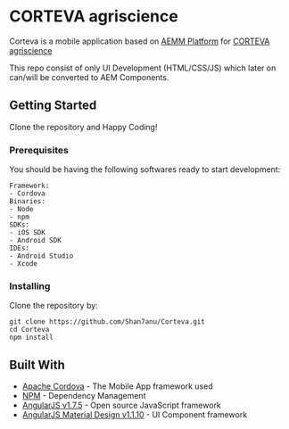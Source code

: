 # CORTEVA agriscience

Corteva is a mobile application based on [AEMM Platform](https://helpx.adobe.com/in/digital-publishing-solution/help/overview-dps.html) for [CORTEVA agriscience](https://www.corteva.com/)

This repo consist of only UI Development (HTML/CSS/JS) which later on can/will be converted to AEM Components.


## Getting Started
Clone the repository and Happy Coding!

### Prerequisites
You should be having the following softwares ready to start development:
```
Framework:
- Cordova
Binaries:
- Node
- npm
SDKs:
- iOS SDK
- Android SDK
IDEs:
- Android Studio
- Xcode 
```

### Installing

Clone the repository by:
```
git clone https://github.com/Shan7anu/Corteva.git
cd Corteva
npm install
```

## Built With

* [Apache Cordova](https://cordova.apache.org/) - The Mobile App framework used
* [NPM](https://www.npmjs.com/) - Dependency Management
* [AngularJS v1.7.5](https://ajax.googleapis.com/ajax/libs/angularjs/1.7.5/angular.js) - Open source JavaScript framework
* [AngularJS Material Design v1.1.10](https://ajax.googleapis.com/ajax/libs/angular_material/1.1.10/angular-material.js) - UI Component framework
